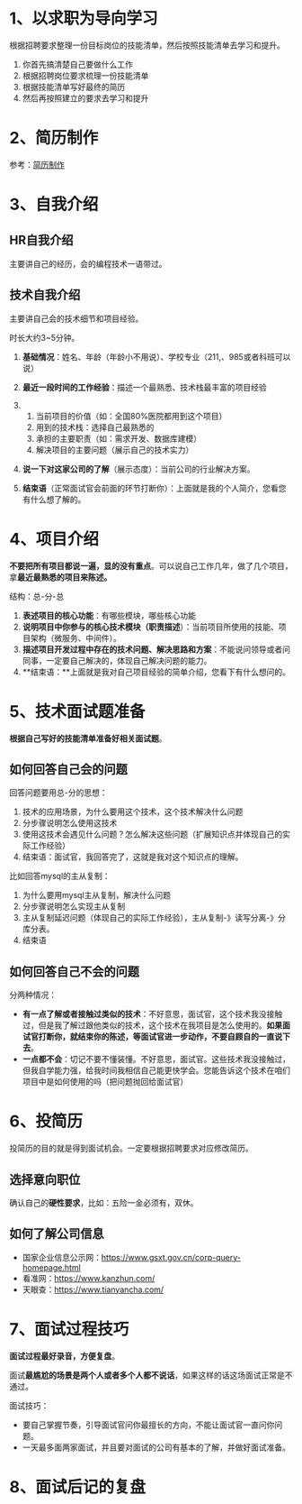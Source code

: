 # 1、以求职为导向学习

根据招聘要求整理一份目标岗位的技能清单，然后按照技能清单去学习和提升。

1. 你首先搞清楚自己要做什么工作
2. 根据招聘岗位要求梳理一份技能清单
3. 根据技能清单写好最终的简历
4. 然后再按照建立的要求去学习和提升



# 2、简历制作

参考：[简历制作](https://www.yuque.com/xiong-m0kns/chfc7i/yssd2i)



# 3、自我介绍



## HR自我介绍

主要讲自己的经历，会的编程技术一语带过。

## 技术自我介绍

主要讲自己会的技术细节和项目经验。

时长大约3~5分钟。

1. **基础情况**：姓名、年龄（年龄小不用说）、学校专业（211,、985或者科班可以说）
2. **最近一段时间的工作经验**：描述一个最熟悉、技术栈最丰富的项目经验

1. 1. 当前项目的价值（如：全国80%医院都用到这个项目）
   2. 用到的技术栈：选择自己最熟悉的
   3. 承担的主要职责（如：需求开发、数据库建模）
   4. 解决项目的主要问题（展示自己的技术实力）

1. **说一下对这家公司的了解**（展示态度）：当前公司的行业解决方案。
2. **结束语**（正常面试官会前面的环节打断你）：上面就是我的个人简介，您看您有什么想了解的。



# 4、项目介绍

**不要把所有项目都说一遍，显的没有重点**。可以说自己工作几年，做了几个项目，拿**最近最熟悉的项目来陈述。**

结构：总-分-总

1. **表述项目的核心功能**：有哪些模块，哪些核心功能
2. **说明项目中你参与的核心技术模块（职责描述**）：当前项目所使用的技能、项目架构（微服务、中间件）。
3. **描述项目开发过程中存在的技术问题、解决思路和方案**：不能说问领导或者问同事，一定要自己解决的，体现自己解决问题的能力。
4. **结束语：**上面就是我对自己项目经验的简单介绍，您看下有什么想问的。



# 5、技术面试题准备

**根据自己写好的技能清单准备好相关面试题**。

## 如何回答自己会的问题

回答问题要用总-分的思想：

1. 技术的应用场景，为什么要用这个技术，这个技术解决什么问题
2. 分步骤说明怎么使用这技术
3. 使用这技术会遇见什么问题？怎么解决这些问题（扩展知识点并体现自己的实际工作经验）
4. 结束语：面试官，我回答完了，这就是我对这个知识点的理解。



比如回答mysql的主从复制：

1. 为什么要用mysql主从复制，解决什么问题
2. 分步骤说明怎么实现主从复制
3. 主从复制延迟问题（体现自己的实际工作经验），主从复制-》读写分离-》分库分表。
4. 结束语



## 如何回答自己不会的问题

分两种情况：

- **有一点了解或者接触过类似的技术**：不好意思，面试官，这个技术我没接触过，但是我了解过跟他类似的技术，这个技术在我项目是怎么使用的。**如果面试官打断你，就结束你的陈述，等面试官进一步动作，不要自顾自的一直说下去**。
- **一点都不会**：切记不要不懂装懂。不好意思，面试官。这些技术我没接触过，但我自学能力强，给我时间我相信自己能更快学会。您能告诉这个技术在咱们项目中是如何使用的吗（把问题抛回给面试官）



# 6、投简历

投简历的目的就是得到面试机会。一定要根据招聘要求对应修改简历。

## 选择意向职位

确认自己的**硬性要求**，比如：五险一金必须有，双休。



## 如何了解公司信息

- 国家企业信息公示网：https://www.gsxt.gov.cn/corp-query-homepage.html
- 看准网：https://www.kanzhun.com/
- 天眼查：https://www.tianyancha.com/

# 7、面试过程技巧

**面试过程最好录音，方便复盘**。

面试**最尴尬的场景是两个人或者多个人都不说话**，如果这样的话这场面试正常是不通过。

面试技巧：

- 要自己掌握节奏，引导面试官问你最擅长的方向，不能让面试官一直问你问题。
- 一天最多面两家面试，并且要对面试的公司有基本的了解，并做好面试准备。



# 8、面试后记的复盘